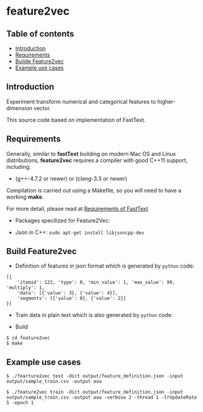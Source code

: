 # feature2vec


## Table of contents

* [Introduction](#introduction)
* [Requirements](#requirements)
* [Builde Feature2vec](#building-feature2vec)
* [Example use cases](#example-use-cases)

## Introduction

Experiment transform numerical and categorical features to higher-dimension vector.

This source code based on implementation of FastText.


## Requirements

Generally, similar to **fastText** building on modern Mac OS and Linux distributions, **feature2vec** requires a compiler with good C++11 support, including:

* (g++-4.7.2 or newer) or (clang-3.3 or newer)

Compilation is carried out using a Makefile, so you will need to have a working **make**.

For more detail, please read at [Requirements of FastText](https://github.com/facebookresearch/fastText/blob/master/README.md#requirements)

* Packages specilized for Feature2Vec:

* Json in C++: ```sudo apt-get install libjsoncpp-dev```

## Build Feature2vec

- Definition of features in json format which is generated by `python` code:

```
[{
    'itemid': 123, 'type': 0, 'min_value': 1, 'max_value': 99, 'multiply': 1,
    'data': [{'value': 3}, {'value': 4}], 
    'segments': [{'value': 0}, {'value': 2}]
}]
```
- Train data in plain text which is also generated by `python` code:

- Build

```
$ cd feature2vec
$ make
```

## Example use cases

```
$ ./fearture2vec test -dict output/feature_definition.json -input output/sample_train.csv -output aaa

$ ./feature2vec train -dict output/feature_definition.json -input output/sample_train.csv -output aaa -verbose 2 -thread 1 -lrUpdateRate 5 -epoch 1
```